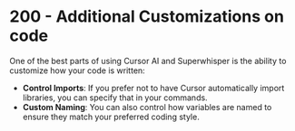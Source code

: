 # 200 - Additional Customizations on code

One of the best parts of using Cursor AI and Superwhisper is the ability to customize how your code is written:

- **Control Imports**: If you prefer not to have Cursor automatically import libraries, you can specify that in your commands.
- **Custom Naming**: You can also control how variables are named to ensure they match your preferred coding style.
